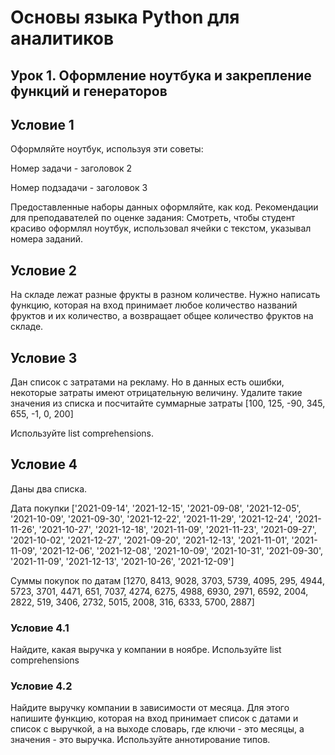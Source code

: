 # Основы языка Python для аналитиков
## Урок 1. Оформление ноутбука и закрепление функций и генераторов
## Условие 1
Оформляйте ноутбук, используя эти советы:

Номер задачи - заголовок 2

Номер подзадачи - заголовок 3

Предоставленные наборы данных оформляйте, как код.
Рекомендации для преподавателей по оценке задания:
Смотреть, чтобы студент красиво оформлял ноутбук, использовал ячейки с текстом, указывал номера заданий.

## Условие 2
На складе лежат разные фрукты в разном количестве.
Нужно написать функцию, которая на вход принимает любое количество названий фруктов и их количество, а возвращает общее количество фруктов на складе.

## Условие 3
Дан список с затратами на рекламу. Но в данных есть ошибки, некоторые затраты имеют отрицательную величину. Удалите такие значения из списка и посчитайте суммарные затраты [100, 125, -90, 345, 655, -1, 0, 200] 

Используйте list comprehensions.

## Условие 4
Даны два списка.

Дата покупки
['2021-09-14', '2021-12-15', '2021-09-08', '2021-12-05', '2021-10-09', '2021-09-30',
'2021-12-22', '2021-11-29', '2021-12-24', '2021-11-26', '2021-10-27', '2021-12-18',
'2021-11-09', '2021-11-23', '2021-09-27', '2021-10-02', '2021-12-27', '2021-09-20',
'2021-12-13', '2021-11-01', '2021-11-09', '2021-12-06', '2021-12-08', '2021-10-09',
'2021-10-31', '2021-09-30', '2021-11-09', '2021-12-13', '2021-10-26', '2021-12-09']

Суммы покупок по датам
[1270, 8413, 9028, 3703, 5739, 4095, 295, 4944, 5723, 3701, 4471, 651, 7037, 4274, 6275, 4988, 6930, 2971,
6592, 2004, 2822, 519, 3406, 2732, 5015, 2008, 316, 6333, 5700, 2887]

### Условие 4.1
Найдите, какая выручка у компании в ноябре. Используйте list comprehensions

### Условие 4.2
Найдите выручку компании в зависимости от месяца.
Для этого напишите функцию, которая на вход принимает список с датами и список с выручкой, а на выходе словарь, где ключи - это месяцы, а значения - это выручка. Используйте аннотирование типов.